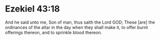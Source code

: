 # Ezekiel 43:18

And he said unto me, Son of man, thus saith the Lord GOD; These [are] the ordinances of the altar in the day when they shall make it, to offer burnt offerings thereon, and to sprinkle blood thereon.